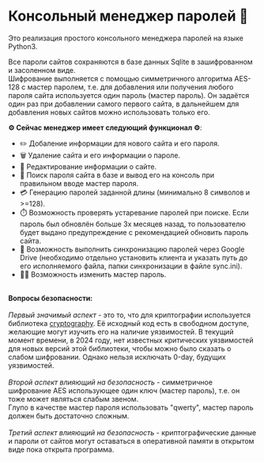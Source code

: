 # Консольный менеджер паролей :lock_with_ink_pen:
Это реализация простого консольного менеджера паролей на языке Python3.<br>

Все пароли сайтов сохраняются в базе данных Sqlite в зашифрованном и засоленном виде.<br>
Шифрование выполняется с помощью симметричного алгоритма AES-128 c мастер паролем, т.е. для добавления или получения любого пароля сайта используется один пароль (мастер пароль). Он задаётся один раз при добавлении самого первого сайта, в дальнейшем для добавления новых сайтов можно использовать только его.
 
**:gear: Сейчас менеджер имеет следующий функционал :gear:**:
* ✏️ Добаление информации для нового сайта и его пароля.
* 🗑️ Удаление сайта и его информации о пароле.
* 📝 Редактирование информации о сайте.
* 🔎 Поиск пароля сайта в базе и вывод его на консоль при правильном вводе мастер пароля.
* 💳 Генерацию паролей заданной длины (минимально 8 символов и >=128).
* ⏱️ Возможность проверять устаревание паролей при поиске. Если пароль был обновлён больше 3х месяцев назад, то пользователю будет выдано предупреждение с рекомендацией обновить пароль сайта.
* 💾 Возможность выполнить синхронизацию паролей через Google Drive (необходимо отдельно установить клиента и указать путь до его исполняемого файла, папки синхронизации в файле sync.ini).
* :man_cartwheeling: Возможность изменить мастер пароль. <br> <br>

**Вопросы безопасности:** <br> <br>
_Первый значимый аспект_ - это то, что для криптографии используется библиотека [cryptography](https://cryptography.io/en/latest/security). Её исходный код есть в свободном доступе, желающие могут изучить его на наличие уязвимостей. В текущий момент времени, в 2024 году, нет известных критических уязвимостей для новых версий этой библиотеки, чтобы можно было сказать о слабом шифровании. Однако нельзя исключать 0-day, будущих уязвимостей.<br><br>
_Второй аспект влияющий на безопасность_ - симметричное шифрование AES использующее один ключ (мастер пароль), т.е. он тоже может являться слабым звеном.<br> 
Глупо в качестве мастер пароля использовать "qwerty", мастер пароль должен быть достаточно сложным.<br><br>
_Третий аспект влияющий на безопасность_ - криптографические данные и пароли от сайтов могут оставаться в оперативной памяти в открытом виде пока открыта программа.
